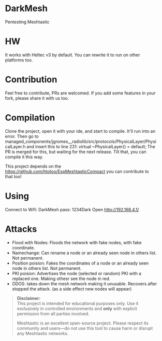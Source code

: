 # DarkMesh
Pentesting Meshtastic

# HW
It works with Heltec v3 by default. You can rewrite it to run on other platforms too.

# Contribution
Feel free to contribute, PRs are welcomed. If you add some features in your fork, please share it with us too.

# Compilation
Clone the project, open it with your ide, and start to compile. It'll run into an error. Then go to managed_components/jgromes__radiolib/src/protocols/PhysicalLayer/PhysicalLayer.h  and insert this to line 231: virtual ~PhysicalLayer() = default;
The PR is merged for this, but waiting for the next release. Till that, you can compile it this way.


This project depends on the https://github.com/htotoo/EspMeshtasticCompact you can contribute to that too!

# Using
Connect to Wifi: DarkMesh pass: 1234Dark
Open http://192.168.4.1/

# Attacks
- Flood with Nodes:  Floods the network with fake nodes, with fake coordinate.
- Namechange: Can rename a node or an already seen node in others list. Not permanent.
- Position poision: Fakes the coordinates of a node or an already seen node in others list. Not permanent.
- PKI poision: Advertises the node (selected or random) PKI with a replaced one. Making othesr see the node in red.
- DDOS: takes down the mesh network making it unusable. Recovers after stopped the attack. (as a side effect new nodes will appear)

> **Disclaimer:**  
> This project is intended for educational purposes only. Use it exclusively in controlled environments and **only** with explicit permission from all parties involved.  
>  
> Meshtastic is an excellent open-source project. Please respect its community and users—do not use this tool to cause harm or disrupt any Meshtastic networks.
